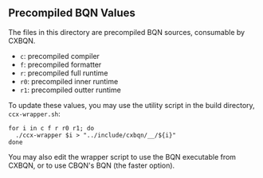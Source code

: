 ## Precompiled BQN Values

The files in this directory are precompiled BQN sources, consumable by CXBQN.

* `c`: precompiled compiler
* `f`: precompiled formatter
* `r`: precompiled full runtime
* `r0`: precompiled inner runtime
* `r1`: precompiled outter runtime

To update these values, you may use the utility script in the build directory, `ccx-wrapper.sh`:

```console
for i in c f r r0 r1; do
  ./ccx-wrapper $i > "../include/cxbqn/__/${i}"
done
```

You may also edit the wrapper script to use the BQN executable from CXBQN, or to use CBQN's BQN (the faster option).
